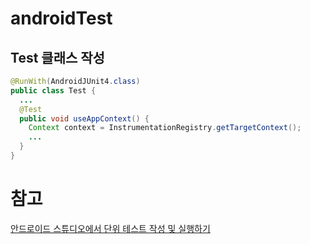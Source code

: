 # androidTest
## Test 클래스 작성
```java
@RunWith(AndroidJUnit4.class)
public class Test {
  ...
  @Test
  public void useAppContext() {
    Context context = InstrumentationRegistry.getTargetContext();
    ...
  }
}
```

# 참고
[안드로이드 스튜디오에서 단위 테스트 작성 및 실행하기](http://androidhuman.com/536)
